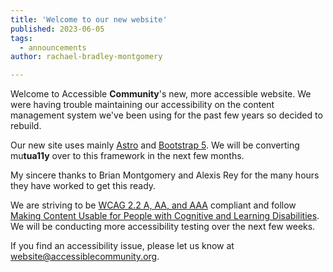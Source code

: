 ```yaml
---
title: 'Welcome to our new website'
published: 2023-06-05
tags:
  - announcements
author: rachael-bradley-montgomery

---
```


Welcome to Accessible **Community**'s new, more accessible website. We were having trouble maintaining our accessibility on the content management system we've been using for the past few years so decided to rebuild. 

Our new site uses mainly [Astro](https://astro.build) and [Bootstrap 5](https://getbootstrap.com/). We will be converting mu**tua11y** over to this framework in the next few months. 

My sincere thanks to Brian Montgomery and Alexis Rey for the many hours they have worked to get this ready.   

We are striving to be [WCAG 2.2 A, AA, and AAA](https://www.w3.org/TR/WCAG22/_) compliant and follow [Making Content Usable for People with Cognitive and Learning Disabilities](https://www.w3.org/TR/coga-usable/). We will be conducting more accessibility testing over the next few weeks.

If you find an accessibility issue, please let us know at website@accessiblecommunity.org. 